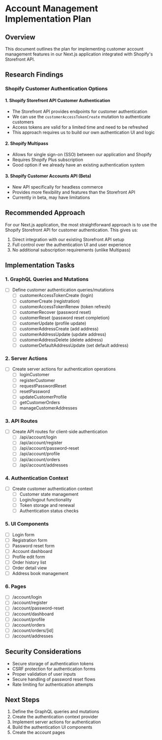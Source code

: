 # Account Management Implementation Plan

## Overview
This document outlines the plan for implementing customer account management features in our Next.js application integrated with Shopify's Storefront API.

## Research Findings

### Shopify Customer Authentication Options

#### 1. Shopify Storefront API Customer Authentication
- The Storefront API provides endpoints for customer authentication
- We can use the `customerAccessTokenCreate` mutation to authenticate customers
- Access tokens are valid for a limited time and need to be refreshed
- This approach requires us to build our own authentication UI and logic

#### 2. Shopify Multipass
- Allows for single sign-on (SSO) between our application and Shopify
- Requires Shopify Plus subscription
- Good option if we already have an existing authentication system

#### 3. Shopify Customer Accounts API (Beta)
- New API specifically for headless commerce
- Provides more flexibility and features than the Storefront API
- Currently in beta, may have limitations

## Recommended Approach
For our Next.js application, the most straightforward approach is to use the Shopify Storefront API for customer authentication. This gives us:

1. Direct integration with our existing Storefront API setup
2. Full control over the authentication UI and user experience
3. No additional subscription requirements (unlike Multipass)

## Implementation Tasks

### 1. GraphQL Queries and Mutations
- [ ] Define customer authentication queries/mutations
  - [ ] customerAccessTokenCreate (login)
  - [ ] customerCreate (registration)
  - [ ] customerAccessTokenRenew (token refresh)
  - [ ] customerRecover (password reset)
  - [ ] customerReset (password reset completion)
  - [ ] customerUpdate (profile update)
  - [ ] customerAddressCreate (add address)
  - [ ] customerAddressUpdate (update address)
  - [ ] customerAddressDelete (delete address)
  - [ ] customerDefaultAddressUpdate (set default address)

### 2. Server Actions
- [ ] Create server actions for authentication operations
  - [ ] loginCustomer
  - [ ] registerCustomer
  - [ ] requestPasswordReset
  - [ ] resetPassword
  - [ ] updateCustomerProfile
  - [ ] getCustomerOrders
  - [ ] manageCustomerAddresses

### 3. API Routes
- [ ] Create API routes for client-side authentication
  - [ ] /api/account/login
  - [ ] /api/account/register
  - [ ] /api/account/password-reset
  - [ ] /api/account/profile
  - [ ] /api/account/orders
  - [ ] /api/account/addresses

### 4. Authentication Context
- [ ] Create customer authentication context
  - [ ] Customer state management
  - [ ] Login/logout functionality
  - [ ] Token storage and renewal
  - [ ] Authentication status checks

### 5. UI Components
- [ ] Login form
- [ ] Registration form
- [ ] Password reset form
- [ ] Account dashboard
- [ ] Profile edit form
- [ ] Order history list
- [ ] Order detail view
- [ ] Address book management

### 6. Pages
- [ ] /account/login
- [ ] /account/register
- [ ] /account/password-reset
- [ ] /account/dashboard
- [ ] /account/profile
- [ ] /account/orders
- [ ] /account/orders/[id]
- [ ] /account/addresses

## Security Considerations
- Secure storage of authentication tokens
- CSRF protection for authentication forms
- Proper validation of user inputs
- Secure handling of password reset flows
- Rate limiting for authentication attempts

## Next Steps
1. Define the GraphQL queries and mutations
2. Create the authentication context provider
3. Implement server actions for authentication
4. Build the authentication UI components
5. Create the account pages
